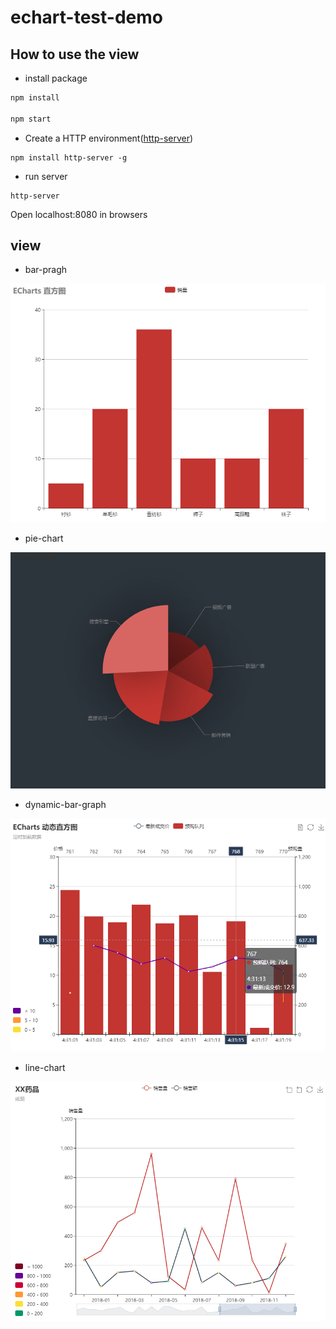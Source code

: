 # echart-test-demo

## How to use the view

- install package

```cmd
npm install

npm start
```

- Create a HTTP environment([http-server](https://www.npmjs.com/package/http-server))

```node
npm install http-server -g
```

- run server

```node
http-server
```

Open localhost:8080 in browsers

## view

- bar-pragh

![bar-pragh](./resource/bar-pragh.png)

- pie-chart

![pie-chart](./resource/pie-chart.png)

- dynamic-bar-graph

![dynamic-bar-graph](./resource/dynamic-bar-graph.png)

- line-chart

![line-chart](./resource/line-chart.png)